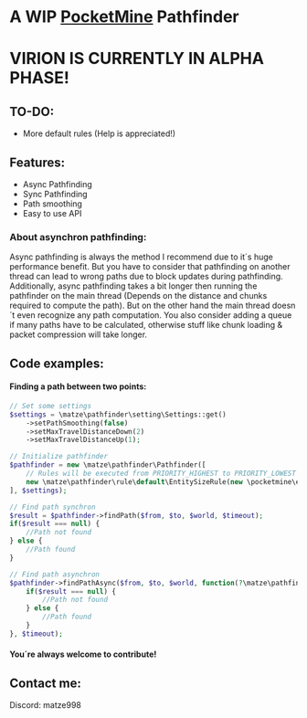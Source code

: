 # A WIP [PocketMine](https://github.com/pmmp/PocketMine-MP) Pathfinder

# VIRION IS CURRENTLY IN ALPHA PHASE!

## TO-DO:
- More default rules (Help is appreciated!)

## Features:
- Async Pathfinding
- Sync Pathfinding
- Path smoothing
- Easy to use API

### About asynchron pathfinding:
Async pathfinding is always the method I recommend due to it´s huge performance benefit. But you have to consider that pathfinding on another thread can lead to wrong paths due to block updates during pathfinding.
Additionally, async pathfinding takes a bit longer then running the pathfinder on the main thread (Depends on the distance and chunks required to compute the path). But on the other hand the main thread doesn´t even recognize any path computation.
You also consider adding a queue if many paths have to be calculated, otherwise stuff like chunk loading & packet compression will take longer.

## Code examples:

#### Finding a path between two points:
```php
// Set some settings
$settings = \matze\pathfinder\setting\Settings::get()
    ->setPathSmoothing(false)
    ->setMaxTravelDistanceDown(2)
    ->setMaxTravelDistanceUp(1);

// Initialize pathfinder
$pathfinder = new \matze\pathfinder\Pathfinder([
    // Rules will be executed from PRIORITY_HIGHEST to PRIORITY_LOWEST
    new \matze\pathfinder\rule\default\EntitySizeRule(new \pocketmine\entity\EntitySizeInfo(2, 1), \matze\pathfinder\rule\Rule::PRIORITY_NORMAL),//Define rules and set priorities
], $settings);

// Find path synchron
$result = $pathfinder->findPath($from, $to, $world, $timeout);
if($result === null) {
    //Path not found
} else {
    //Path found
}

// Find path asynchron
$pathfinder->findPathAsync($from, $to, $world, function(?\matze\pathfinder\result\PathResult $result): void {
    if($result === null) {
        //Path not found
    } else {
        //Path found
    }
}, $timeout);
```

#### You´re always welcome to contribute!

## Contact me:
Discord: matze998